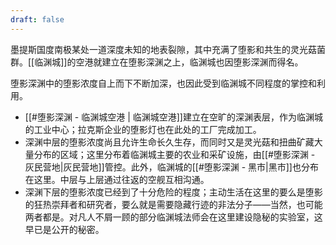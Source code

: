 ```yaml
---
draft: false
---
```


墨提斯国度南极某处一道深度未知的地表裂隙，其中充满了堕影和共生的灵光菇菌群。[[临渊城]]的空港就建立在堕影深渊之上，临渊城也因堕影深渊而得名。

堕影深渊中的堕影浓度自上而下不断加深，也因此受到临渊城不同程度的掌控和利用。
* [[#堕影深渊 - 临渊城空港 | 临渊城空港]]建立在空旷的深渊表层，作为临渊城的工业中心；拉克斯企业的堕影灯也在此处的工厂完成加工。
* 深渊中层的堕影浓度尚且允许生命长久生存，而同时又是灵光菇和扭曲矿藏大量分布的区域；这里分布着临渊城主要的农业和采矿设施，由[[#堕影深渊 - 灰民营地|灰民营地]]管控。此外，临渊城的[[#堕影深渊 - 黑市|黑市]]也分布在这里。中层与上层通过往返的空舰互相沟通。
* 深渊下层的堕影浓度已经到了十分危险的程度；主动生活在这里的要么是堕影的狂热崇拜者和研究者，要么就是需要隐藏行迹的非法分子——当然，也可能两者都是。对凡人不屑一顾的部分临渊城法师会在这里建设隐秘的实验室，这早已是公开的秘密。

